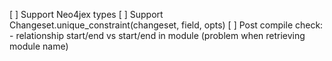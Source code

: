 [ ] Support Neo4jex types
[ ] Support  Changeset.unique_constraint(changeset, field, opts)
[ ] Post compile check:
    - relationship start/end vs start/end in module (problem when retrieving module name)